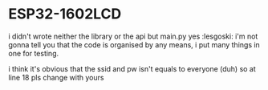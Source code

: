 # ESP32-1602LCD

i didn't wrote neither the library or the api but main.py yes :lesgoski:
i'm not gonna tell you that the code is organised by any means, i put many things in one for testing.

i think it's obvious that the ssid and pw isn't equals to everyone (duh) so at line 18 pls change with yours
